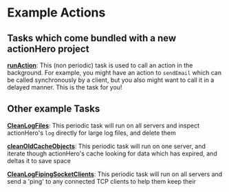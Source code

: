 # Example Actions

## Tasks which come bundled with a new actionHero project

**[runAction](https://github.com/evantahler/actionHero/blob/master/tasks/runAction.js)**: This (non periodic) task is used to call an action in the background.  For example, you might have an action to `sendEmail` which can be called synchronously by a client, but you also might want to call it in a delayed manner.  This is the task for you!

## Other example Tasks

**[CleanLogFiles](https://github.com/evantahler/actionHero/blob/master/examples/tasks/cleanLogFiles.js)**: This periodic task will run on all servers and inspect actionHero's `log` directly for large log files, and delete them

**[cleanOldCacheObjects](https://github.com/evantahler/actionHero/blob/master/examples/tasks/cleanOldCacheObjects.js)**: This periodic task will run on one server, and iterate though actionHero's cache looking for data which has expired, and deltas it to save space

**[CleanLogFipingSocketClients](https://github.com/evantahler/actionHero/blob/master/examples/tasks/pingSocketClients.js)**: This periodic task will run on all servers and send a 'ping' to any connected TCP clients to help them keep their 